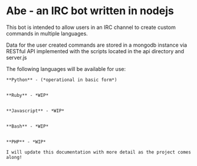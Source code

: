 Abe - an IRC bot written in nodejs
==================================

This bot is intended to allow users in an IRC channel to create custom commands in multiple languages.

Data for the user created commands are stored in a mongodb instance via RESTful API implemented with the scripts located in the api directory and server.js

The following languages will be available for use:
```
**Python** - (*operational in basic form*)


**Ruby** - *WIP*


**Javascript** - *WIP*


**Bash** - *WIP*


**PHP** - *WIP*

I will update this documentation with more detail as the project comes along!
```
